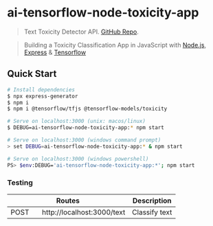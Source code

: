 # ai-tensorflow-node-toxicity-app

> Text Toxicity Detector API. [GitHub Repo](https://github.com/oyedotunsodiq045/ai-tensorflow-node-toxicity-app).

> Building a Toxicity Classification App in JavaScript with [Node.js](https://nodejs.org/en), [Express](https://expressjs.com/en/starter/generator.html) &amp; [Tensorflow](https://github.com/tensorflow/tfjs-models/tree/master/toxicity)

## Quick Start

```bash
# Install dependencies
$ npx express-generator
$ npm i
$ npm i @tensorflow/tfjs @tensorflow-models/toxicity

# Serve on localhost:3000 (unix: macos/linux)
$ DEBUG=ai-tensorflow-node-toxicity-app:* npm start

# Serve on localhost:3000 (windows command prompt)
> set DEBUG=ai-tensorflow-node-toxicity-app:* & npm start

# Serve on localhost:3000 (windows powershell)
PS> $env:DEBUG='ai-tensorflow-node-toxicity-app:*'; npm start
```

### Testing

| Routes                                                                               | Description                  |
| ------------------------------------------------------------------------------------ | ---------------------------- |
| POST &nbsp; &nbsp; &nbsp; http://localhost:3000/text                                 | Classify text                |